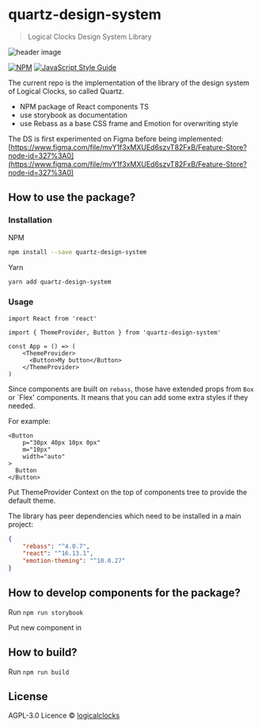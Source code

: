 # quartz-design-system

> Logical Clocks Design System Library

![header image](https://uploads-ssl.webflow.com/5e6f7cd3ee7f51d539a4da0b/5f58c6619b7b20b02e88b0d9_quartz.jpg)

[![NPM](https://img.shields.io/npm/v/quartz-design-system.svg)](https://www.npmjs.com/package/quartz-design-system) [![JavaScript Style Guide](https://img.shields.io/badge/code_style-standard-brightgreen.svg)](https://standardjs.com)

The current repo is the implementation of the library of the design system of Logical Clocks, so called Quartz.

- NPM package of React components TS
- use storybook as documentation
- use Rebass as a base CSS frame and Emotion for overwriting style

The DS is first experimented on Figma before being implemented:
[https://www.figma.com/file/mvY1f3xMXUEd6szvT82FxB/Feature-Store?node-id=327%3A0](https://www.figma.com/file/mvY1f3xMXUEd6szvT82FxB/Feature-Store?node-id=327%3A0)


## How to use the package?

### Installation

NPM
```bash
npm install --save quartz-design-system
```

Yarn
```bash
yarn add quartz-design-system
```

### Usage

```tsx
import React from 'react'

import { ThemeProvider, Button } from 'quartz-design-system'

const App = () => (
    <ThemeProvider>
      <Button>My button</Button>
    </ThemeProvider>
)
```

Since components are built on `rebass`, those have extended props from `Box` or `Flex' components.
It means that you can add some extra styles if they needed.

For example:
```tsx
<Button
    p="30px 40px 10px 0px"
    m="10px"
    width="auto"
>
  Button
</Button>
```

Put ThemeProvider Context on the top of components tree to provide the default theme.

The library has peer dependencies which need to be installed in a main project:
```json
{
    "rebass": "^4.0.7",
    "react": "^16.13.1",
    "emotion-theming": "^10.0.27"
}
```

## How to develop components for the package?

Run `npm run storybook`

Put new component in

## How to build?

Run `npm run build`


## License

AGPL-3.0 Licence  © [logicalclocks](https://github.com/logicalclocks)
